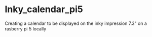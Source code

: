 # Inky_calendar_pi5
Creating a calendar to be displayed on the inky impression 7.3" on a rasberry pi 5 locally

